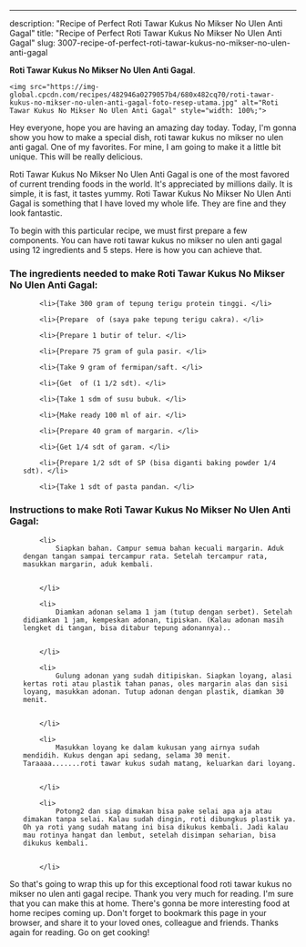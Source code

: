 ---
description: "Recipe of Perfect Roti Tawar Kukus No Mikser No Ulen Anti Gagal"
title: "Recipe of Perfect Roti Tawar Kukus No Mikser No Ulen Anti Gagal"
slug: 3007-recipe-of-perfect-roti-tawar-kukus-no-mikser-no-ulen-anti-gagal

<p>
	<strong>Roti Tawar Kukus No Mikser No Ulen Anti Gagal</strong>. 
	
</p>
<p>
	
	<img src="https://img-global.cpcdn.com/recipes/482946a0279057b4/680x482cq70/roti-tawar-kukus-no-mikser-no-ulen-anti-gagal-foto-resep-utama.jpg" alt="Roti Tawar Kukus No Mikser No Ulen Anti Gagal" style="width: 100%;">
	
	
</p>
<p>
	Hey everyone, hope you are having an amazing day today. Today, I'm gonna show you how to make a special dish, roti tawar kukus no mikser no ulen anti gagal. One of my favorites. For mine, I am going to make it a little bit unique. This will be really delicious.
</p>
	
<p>
	Roti Tawar Kukus No Mikser No Ulen Anti Gagal is one of the most favored of current trending foods in the world. It's appreciated by millions daily. It is simple, it is fast, it tastes yummy. Roti Tawar Kukus No Mikser No Ulen Anti Gagal is something that I have loved my whole life. They are fine and they look fantastic.
</p>
<p>
	
</p>

<p>
To begin with this particular recipe, we must first prepare a few components. You can have roti tawar kukus no mikser no ulen anti gagal using 12 ingredients and 5 steps. Here is how you can achieve that.
</p>

<h3>The ingredients needed to make Roti Tawar Kukus No Mikser No Ulen Anti Gagal:</h3>

<ol>
	
		<li>{Take 300 gram of tepung terigu protein tinggi. </li>
	
		<li>{Prepare  of (saya pake tepung terigu cakra). </li>
	
		<li>{Prepare 1 butir of telur. </li>
	
		<li>{Prepare 75 gram of gula pasir. </li>
	
		<li>{Take 9 gram of fermipan/saft. </li>
	
		<li>{Get  of (1 1/2 sdt). </li>
	
		<li>{Take 1 sdm of susu bubuk. </li>
	
		<li>{Make ready 100 ml of air. </li>
	
		<li>{Prepare 40 gram of margarin. </li>
	
		<li>{Get 1/4 sdt of garam. </li>
	
		<li>{Prepare 1/2 sdt of SP (bisa diganti baking powder 1/4 sdt). </li>
	
		<li>{Take 1 sdt of pasta pandan. </li>
	
</ol>
<p>
	
</p>

<h3>Instructions to make Roti Tawar Kukus No Mikser No Ulen Anti Gagal:</h3>

<ol>
	
		<li>
			Siapkan bahan. Campur semua bahan kecuali margarin. Aduk dengan tangan sampai tercampur rata. Setelah tercampur rata, masukkan margarin, aduk kembali.
			
			
		</li>
	
		<li>
			Diamkan adonan selama 1 jam (tutup dengan serbet). Setelah didiamkan 1 jam, kempeskan adonan, tipiskan. (Kalau adonan masih lengket di tangan, bisa ditabur tepung adonannya)..
			
			
		</li>
	
		<li>
			Gulung adonan yang sudah ditipiskan. Siapkan loyang, alasi kertas roti atau plastik tahan panas, oles margarin alas dan sisi loyang, masukkan adonan. Tutup adonan dengan plastik, diamkan 30 menit.
			
			
		</li>
	
		<li>
			Masukkan loyang ke dalam kukusan yang airnya sudah mendidih. Kukus dengan api sedang, selama 30 menit. Taraaaa.......roti tawar kukus sudah matang, keluarkan dari loyang.
			
			
		</li>
	
		<li>
			Potong2 dan siap dimakan bisa pake selai apa aja atau dimakan tanpa selai. Kalau sudah dingin, roti dibungkus plastik ya. Oh ya roti yang sudah matang ini bisa dikukus kembali. Jadi kalau mau rotinya hangat dan lembut, setelah disimpan seharian, bisa dikukus kembali.
			
			
		</li>
	
</ol>

<p>
	
</p>

<p>
	So that's going to wrap this up for this exceptional food roti tawar kukus no mikser no ulen anti gagal recipe. Thank you very much for reading. I'm sure that you can make this at home. There's gonna be more interesting food at home recipes coming up. Don't forget to bookmark this page in your browser, and share it to your loved ones, colleague and friends. Thanks again for reading. Go on get cooking!
</p>
